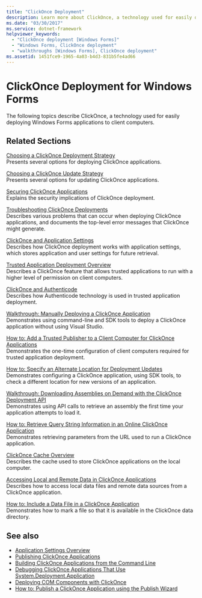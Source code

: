```yaml
---
title: "ClickOnce Deployment"
description: Learn more about ClickOnce, a technology used for easily deploying Windows Forms applications to client computers.
ms.date: "03/30/2017"
ms.service: dotnet-framework
helpviewer_keywords: 
  - "ClickOnce deployment [Windows Forms]"
  - "Windows Forms, ClickOnce deployment"
  - "walkthroughs [Windows Forms], ClickOnce deployment"
ms.assetid: 1451fce9-1965-4a03-b4d3-831b5fe4ad66
---
```

# ClickOnce Deployment for Windows Forms

The following topics describe ClickOnce, a technology used for easily deploying Windows Forms applications to client computers.  
  
## Related Sections  

[Choosing a ClickOnce Deployment Strategy](/visualstudio/deployment/choosing-a-clickonce-deployment-strategy)  
Presents several options for deploying ClickOnce applications.  
  
[Choosing a ClickOnce Update Strategy](/visualstudio/deployment/choosing-a-clickonce-update-strategy)  
Presents several options for updating ClickOnce applications.  
  
[Securing ClickOnce Applications](/visualstudio/deployment/securing-clickonce-applications)  
Explains the security implications of ClickOnce deployment.  
  
[Troubleshooting ClickOnce Deployments](/visualstudio/deployment/troubleshooting-clickonce-deployments)  
Describes various problems that can occur when deploying ClickOnce applications, and documents the top-level error messages that ClickOnce might generate.  
  
[ClickOnce and Application Settings](/visualstudio/deployment/clickonce-and-application-settings)  
Describes how ClickOnce deployment works with application settings, which stores application and user settings for future retrieval.  
  
[Trusted Application Deployment Overview](/visualstudio/deployment/trusted-application-deployment-overview)  
Describes a ClickOnce feature that allows trusted applications to run with a higher level of permission on client computers.  
  
[ClickOnce and Authenticode](/visualstudio/deployment/clickonce-and-authenticode)  
Describes how Authenticode technology is used in trusted application deployment.  
  
[Walkthrough: Manually Deploying a ClickOnce Application](/visualstudio/deployment/walkthrough-manually-deploying-a-clickonce-application)  
Demonstrates using command-line and SDK tools to deploy a ClickOnce application without using Visual Studio.  
  
[How to: Add a Trusted Publisher to a Client Computer for ClickOnce Applications](/visualstudio/deployment/how-to-add-a-trusted-publisher-to-a-client-computer-for-clickonce-applications)  
Demonstrates the one-time configuration of client computers required for trusted application deployment.  
  
[How to: Specify an Alternate Location for Deployment Updates](/visualstudio/deployment/how-to-specify-an-alternate-location-for-deployment-updates)  
Demonstrates configuring a ClickOnce application, using SDK tools, to check a different location for new versions of an application.  
  
[Walkthrough: Downloading Assemblies on Demand with the ClickOnce Deployment API](/visualstudio/deployment/walkthrough-downloading-assemblies-on-demand-with-the-clickonce-deployment-api)  
Demonstrates using API calls to retrieve an assembly the first time your application attempts to load it.  
  
[How to: Retrieve Query String Information in an Online ClickOnce Application](/visualstudio/deployment/how-to-retrieve-query-string-information-in-an-online-clickonce-application)  
Demonstrates retrieving parameters from the URL used to run a ClickOnce application.  
  
[ClickOnce Cache Overview](/visualstudio/deployment/clickonce-cache-overview)  
Describes the cache used to store ClickOnce applications on the local computer.  
  
[Accessing Local and Remote Data in ClickOnce Applications](/visualstudio/deployment/accessing-local-and-remote-data-in-clickonce-applications)  
Describes how to access local data files and remote data sources from a ClickOnce application.  
  
[How to: Include a Data File in a ClickOnce Application](/visualstudio/deployment/how-to-include-a-data-file-in-a-clickonce-application)  
Demonstrates how to mark a file so that it is available in the ClickOnce data directory.  
  
## See also

- [Application Settings Overview](./advanced/application-settings-overview.md)
- [Publishing ClickOnce Applications](/visualstudio/deployment/publishing-clickonce-applications)
- [Building ClickOnce Applications from the Command Line](/visualstudio/deployment/building-clickonce-applications-from-the-command-line)
- [Debugging ClickOnce Applications That Use System.Deployment.Application](/visualstudio/deployment/debugging-clickonce-applications-that-use-system-deployment-application)
- [Deploying COM Components with ClickOnce](/visualstudio/deployment/deploying-com-components-with-clickonce)
- [How to: Publish a ClickOnce Application using the Publish Wizard](/visualstudio/deployment/how-to-publish-a-clickonce-application-using-the-publish-wizard)
